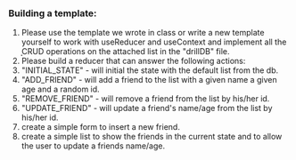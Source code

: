 ### Building a template:

1. Please use the template we wrote in class or write a new template yourself to work with useReducer and useContext and implement all the ָָCRUD operations on the attached list in the "drillDB" file.
2. Please build a reducer that can answer the following actions:
3. "INITIAL_STATE" - will initial the state with the default list from the db.
4. "ADD_FRIEND" - will add a friend to the list with a given name a given age and a random id.
5. "REMOVE_FRIEND" - will remove a friend from the list by his/her id.
6. "UPDATE_FRIEND" - will update a friend's name/age from the list by his/her id.
7. create a simple form to insert a new friend.
8. create a simple list to show the friends in the current state and to allow the user to update a friends name/age.
